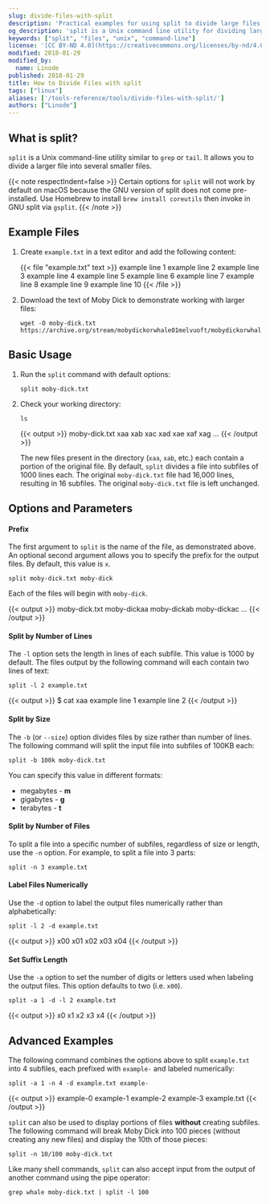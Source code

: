 ```yaml
---
slug: divide-files-with-split
description: 'Practical examples for using split to divide large files into multiple smaller files.'
og_description: 'split is a Unix command line utility for dividing large files into smaller files. This guide provides basic and advanced examples along with explanations of the most common options and parameters.'
keywords: ["split", "files", "unix", "command-line"]
license: '[CC BY-ND 4.0](https://creativecommons.org/licenses/by-nd/4.0)'
modified: 2018-01-29
modified_by:
  name: Linode
published: 2018-01-29
title: How to Divide Files with split
tags: ["linux"]
aliases: ['/tools-reference/tools/divide-files-with-split/']
authors: ["Linode"]
---
```


## What is split?

`split` is a Unix command-line utility similar to `grep` or `tail`. It allows you to divide a larger file into several smaller files.

{{< note respectIndent=false >}}
Certain options for `split` will not work by default on macOS because the GNU version of split does not come pre-installed. Use Homebrew to install `brew install coreutils` then invoke in GNU split via `gsplit`.
{{< /note >}}

## Example Files

1.  Create `example.txt` in a text editor and add the following content:

    {{< file "example.txt" text >}}
example line 1
example line 2
example line 3
example line 4
example line 5
example line 6
example line 7
example line 8
example line 9
example line 10
{{< /file >}}

2.  Download the text of Moby Dick to demonstrate working with larger files:

        wget -O moby-dick.txt https://archive.org/stream/mobydickorwhale01melvuoft/mobydickorwhale01melvuoft_djvu.txt

## Basic Usage

1.  Run the `split` command with default options:

        split moby-dick.txt

2.  Check your working directory:

        ls

    {{< output >}}
moby-dick.txt  xaa  xab  xac  xad  xae  xaf  xag  ...
{{< /output >}}

    The new files present in the directory (`xaa`, `xab`, etc.) each contain a portion of the original file. By default, `split` divides a file into subfiles of 1000 lines each. The original `moby-dick.txt` file had 16,000 lines, resulting in 16 subfiles. The original `moby-dick.txt` file is left unchanged.

## Options and Parameters

#### Prefix

The first argument to `split` is the name of the file, as demonstrated above. An optional second argument allows you to specify the prefix for the output files. By default, this value is `x`.

    split moby-dick.txt moby-dick

Each of the files will begin with `moby-dick`.

{{< output >}}
moby-dick.txt  moby-dickaa  moby-dickab  moby-dickac  ...
{{< /output >}}

#### Split by Number of Lines

The `-l` option sets the length in lines of each subfile. This value is 1000 by default. The files output by the following command will each contain two lines of text:

    split -l 2 example.txt

{{< output >}}
$ cat xaa
example line 1
example line 2
{{< /output >}}

#### Split by Size

The `-b` (or `--size`) option divides files by size rather than number of lines. The following command will split the input file into subfiles of 100KB each:

    split -b 100k moby-dick.txt

You can specify this value in different formats:

- megabytes - **m**
- gigabytes - **g**
- terabytes - **t**

#### Split by Number of Files

To split a file into a specific number of subfiles, regardless of size or length, use the `-n` option. For example, to split a file into 3 parts:

    split -n 3 example.txt

#### Label Files Numerically

Use the `-d` option to label the output files numerically rather than alphabetically:

    split -l 2 -d example.txt

{{< output >}}
x00  x01  x02  x03  x04
{{< /output >}}


#### Set Suffix Length

Use the `-a` option to set the number of digits or letters used when labeling the output files. This option defaults to two (i.e. `x00`).

    split -a 1 -d -l 2 example.txt

{{< output >}}
x0  x1  x2  x3  x4
{{< /output >}}

## Advanced Examples

The following command combines the options above to split `example.txt` into 4 subfiles, each prefixed with `example-` and labeled numerically:

    split -a 1 -n 4 -d example.txt example-

{{< output >}}
example-0  example-1  example-2  example-3  example.txt
{{< /output >}}

`split` can also be used to display portions of files **without** creating subfiles. The following command will break Moby Dick into 100 pieces (without creating any new files) and display the 10th of those pieces:

    split -n 10/100 moby-dick.txt

Like many shell commands, `split` can also accept input from the output of another command using the pipe operator:

    grep whale moby-dick.txt | split -l 100
